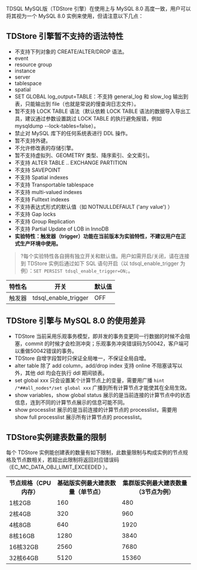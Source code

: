 
TDSQL MySQL版（TDStore 引擎）在使用上与 MySQL 8.0 高度一致，用户可以将其视为一个 MySQL 8.0 实例来使用，但请注意以下几点：

## TDStore 引擎暂不支持的语法特性
- 不支持下列对象的 CREATE/ALTER/DROP 语法。
 - event
 - resource group
 - instance
 - server
 - tablespace
 - spatial
- SET GLOBAL log_output=TABLE：不支持 general_log 和 slow_log 输出到表，只能输出到 file（也就是常说的慢查询日志文件）。
- 暂不支持 LOCK TABLE 语法（默认依赖 LOCK TABLE 语法的数据导入导出工具，建议通过参数设置跳过 LOCK TABLE 的执行避免报错，例如 mysqldump --lock-tables=false）。
- 禁止对 MySQL 库下的任何系统表进行 DDL 操作。
- 暂不支持外键。
- 不允许修改表的存储引擎。
- 暂不支持虚拟列、GEOMETRY 类型、降序索引、全文索引。
- 不支持 ALTER TABLE .. EXCHANGE PARTITION
- 不支持 SAVEPOINT
- 不支持 Spatial indexes
- 不支持 Transportable tablespace
- 不支持 multi-valued indexes
- 不支持 Fulltext indexes
- 不支持表达式形式的默认值（如 NOTNULLDEFAULT ('any value') ）
- 不支持 Gap locks
- 不支持 Group Replication
- 不支持 Partial Update of LOB in InnoDB
- **实验特性：触发器（trigger）功能在当前版本为实验特性，不建议用户在正式生产环境中使用。**
>?每个实验特性各自拥有独立开关和默认值。用户如需开启/关闭，请在连接到 TDStore 实例后通过如下 SQL 语句开启（以 tdsql_enable_trigger 为例）：`SET PERSIST tdsql_enable_trigger=ON;`。
>
<table>
<thead><tr><th>特性名</th><th>开关</th><th>默认值</th></tr></thead>
<tbody>
<tr>
<td>触发器</td>
<td>tdsql_enable_trigger</td>
<td>OFF</td></tr>
</tbody></table>

## TDStore 引擎与 MySQL 8.0 的使用差异
- TDStore 当前采用乐观事务模型，即并发的事务变更同一行数据的时候不会阻塞，commit 的时候才会检测冲突；乐观事务冲突错误码为50042，客户端可以重做50042错误的事务。
- TDStore 自增字段暂时只保证全局唯一，不保证全局自增。
- alter table 除了 add column，add/drop index 支持 online 不阻塞读写以外，其他 ddl 均会在执行 ddl 期间锁表。
- set global xxx 只会设置某个计算节点上的变量，需要用广播 `hint /*##all_nodes*/set global xxx` 广播到所有计算节点才能使其在全局生效。
- show variables，show global status 展示的是当前连接的计算节点中的状态信息，连到不同的计算节点展示的信息可能不同。
- show processlist 展示的是当前连接的计算节点的 processlist，需要用 show full processlist 展示所有计算节点的 processlist。

## TDStore实例建表数量的限制
每个 TDStore 实例能创建表的数量有如下限制，此数量限制与构成实例的节点规格及节点数相关，若超出此限制将返回对应错误码（EC_MC_DATA_OBJ_LIMIT_EXCEEDED ）。
<table>
<thread><tr>
<th><strong>节点规格（CPU 内存）</strong></th><th><strong>基础版实例最大建表数量</strong>（单节点）</th><th><strong>集群版实例最大建表数量</strong>（3节点为例）</th>
</tr></thread>
<tr><td>1核2GB</td><td>160</td><td>480</td></tr>
<tr><td>2核4GB</td><td>320</td><td>960</td></tr>
<tr><td>4核8GB</td><td>640</td><td>1920</td></tr>
<tr><td>8核16GB</td><td>1280</td><td>3840</td></tr>
<tr><td>16核32GB</td><td>2560</td><td>7680</td></tr>
<tr><td>32核64GB</td><td>5120</td><td>15360</td></tr>
</table>

